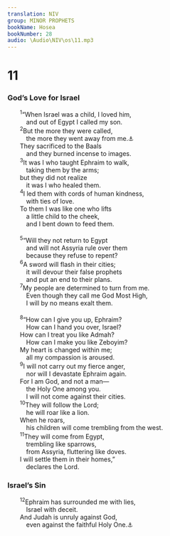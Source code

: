 ```yaml
---
translation: NIV
group: MINOR PROPHETS
bookName: Hosea 
bookNumber: 28
audio: \Audio\NIV\os\11.mp3
---
```


<div class="title"><h1>11</h1><h3>God’s Love for Israel </h3></div>
<span class="verse os_11_1">  <sup>1</sup>“When Israel was a child, I loved him, <br/>   and out of Egypt I called my son. <br/></span>
<span class="verse os_11_2">  <sup>2</sup>But the more they were called, <br/>   the more they went away from me.<a data-toggle="tooltip" data-placement="bottom" title="Septuagint; Hebrew them">⚓</a><br/>  They sacrificed to the Baals <br/>   and they burned incense to images. <br/></span>
<span class="verse os_11_3">  <sup>3</sup>It was I who taught Ephraim to walk, <br/>   taking them by the arms; <br/>  but they did not realize <br/>   it was I who healed them. <br/></span>
<span class="verse os_11_4">  <sup>4</sup>I led them with cords of human kindness, <br/>   with ties of love. <br/>  To them I was like one who lifts <br/>   a little child to the cheek, <br/>   and I bent down to feed them. <br/><br/></span>
<span class="verse os_11_5">  <sup>5</sup>“Will they not return to Egypt <br/>   and will not Assyria rule over them <br/>   because they refuse to repent? <br/></span>
<span class="verse os_11_6">  <sup>6</sup>A sword will flash in their cities; <br/>   it will devour their false prophets <br/>   and put an end to their plans. <br/></span>
<span class="verse os_11_7">  <sup>7</sup>My people are determined to turn from me. <br/>   Even though they call me God Most High, <br/>   I will by no means exalt them. <br/><br/></span>
<span class="verse os_11_8">  <sup>8</sup>“How can I give you up, Ephraim? <br/>   How can I hand you over, Israel? <br/>  How can I treat you like Admah? <br/>   How can I make you like Zeboyim? <br/>  My heart is changed within me; <br/>   all my compassion is aroused. <br/></span>
<span class="verse os_11_9">  <sup>9</sup>I will not carry out my fierce anger, <br/>   nor will I devastate Ephraim again. <br/>  For I am God, and not a man— <br/>   the Holy One among you. <br/>   I will not come against their cities. <br/></span>
<span class="verse os_11_10">  <sup>10</sup>They will follow the Lord; <br/>   he will roar like a lion. <br/>  When he roars, <br/>   his children will come trembling from the west. <br/></span>
<span class="verse os_11_11">  <sup>11</sup>They will come from Egypt, <br/>   trembling like sparrows, <br/>   from Assyria, fluttering like doves. <br/>  I will settle them in their homes,” <br/>   declares the Lord. <br/></span>
<div class="title"><h3>Israel’s Sin </h3></div>
<span class="verse os_11_12">  <sup>12</sup>Ephraim has surrounded me with lies, <br/>   Israel with deceit. <br/>  And Judah is unruly against God, <br/>   even against the faithful Holy One.<a data-toggle="tooltip" data-placement="bottom" title="In Hebrew texts this verse (11:12) is numbered 12:1.">⚓</a><br/><br/></span>
